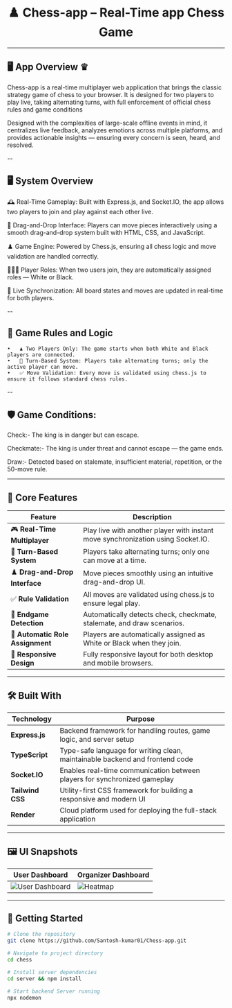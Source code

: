 
<div align="center">

<!-- <img src="https://your-logo-url-or-banner.png" width="80%" /> -->

# ♟️ Chess-app – Real-Time app Chess Game

</div>

---

## 🖥️ App Overview ♛ 

Chess-app is a real-time multiplayer web application that brings the classic strategy game of chess to your browser. It is designed for two players to play live, taking alternating turns, with full enforcement of official chess rules and game conditions

Designed with the complexities of large-scale offline events in mind, it centralizes live feedback, analyzes emotions across multiple platforms, and provides actionable insights — ensuring every concern is seen, heard, and resolved.

--

## 🖥️ System Overview

🕰️ Real-Time Gameplay: Built with Express.js, and Socket.IO, the app allows two players to join and play against each other live.

🤳 Drag-and-Drop Interface: Players can move pieces interactively using a smooth drag-and-drop system built with HTML, CSS, and JavaScript. 

♟️ Game Engine: Powered by Chess.js, ensuring all chess logic and move validation are handled correctly. 

🙍🏻‍♂️ Player Roles: When two users join, they are automatically assigned roles — White or Black. 

📱 Live Synchronization: All board states and moves are updated in real-time for both players. 

 -- 

## 📜 Game Rules and Logic
	•	♟️ Two Players Only: The game starts when both White and Black players are connected.
	•	🔄 Turn-Based System: Players take alternating turns; only the active player can move.
 	•	✅ Move Validation: Every move is validated using chess.js to ensure it follows standard chess rules.

--

##	🛡️ Game Conditions:

Check:- The king is in danger but can escape. 


Checkmate:- The king is under threat and cannot escape — the game ends.

Draw:- Detected based on stalemate, insufficient material, repetition, or the 50-move rule.

---

## 🚀 Core Features

| Feature | Description |
|--------|-------------|
|  🎮 **Real-Time Multiplayer** | Play live with another player with instant move synchronization using Socket.IO.|
|  🔄 **Turn-Based System** | Players take alternating turns; only one can move at a time. |
|  ♟️ **Drag-and-Drop Interface** | Move pieces smoothly using an intuitive drag-and-drop UI. |
|  ✅ **Rule Validation** | All moves are validated using chess.js to ensure legal play. |
|  🏁 **Endgame Detection** | Automatically detects check, checkmate, stalemate, and draw scenarios. |
|  👥 **Automatic Role Assignment** | Players are automatically assigned as White or Black when they join. |
|  📱 **Responsive Design** | Fully responsive layout for both desktop and mobile browsers. |

---

## 🛠️ Built With

| Technology| Purpose |
|---------|--------|
| **Express.js** | Backend framework for handling routes, game logic, and server setup |
| **TypeScript** | Type-safe language for writing clean, maintainable backend and frontend code |
| **Socket.IO** | Enables real-time communication between players for synchronized gameplay |
| **Tailwind CSS** | Utility-first CSS framework for building a responsive and modern UI |
| **Render** | Cloud platform used for deploying the full-stack application |


---



## 🖼️ UI Snapshots

| User Dashboard | Organizer Dashboard |
|----------|--------|
| ![User Dashboard](./screenshots/user-dashboard.jpeg) | ![Heatmap](./screenshots/organizer-dashboard.jpeg) |

---

## 🚀 Getting Started

```bash
# Clone the repository
git clone https://github.com/Santosh-kumar01/Chess-app.git

# Navigate to project directory
cd chess

# Install server dependencies
cd server && npm install

# Start backend Server running
npx nodemon
